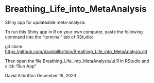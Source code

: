 # Breathing_Life_into_MetaAnalysis
Shiny app for updateable meta-analysis

To run this Shiny app in R on your own computer, paste the following command into the “terminal” tab of RStudio:

git clone https://github.com/davidallbritton/Breathing_Life_into_MetaAnalysis.git

Then open the file Breathing_Life_into_MetaAnalysis/ui.R in RStudio and click “Run App”

David Allbritton
December 18, 2023
